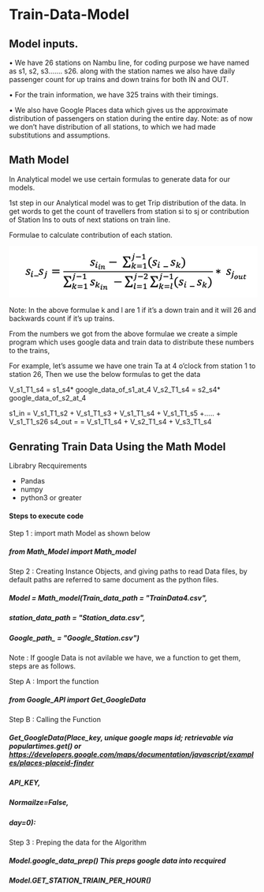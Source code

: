 # Train-Data-Model

## Model inputs. 

•	We have 26 stations on Nambu line, for coding purpose we have named as s1, s2, s3……. s26. along with the station names we also have daily passenger count for up trains and down trains for both IN and OUT. 

•	For the train information, we have 325 trains with their timings. 

•	We also have Google Places data which gives us the approximate distribution of passengers on station during the entire day. Note: as of now we don’t have distribution of all stations, to which we had made substitutions and assumptions.

## Math Model

In Analytical model we use certain formulas to generate data for our models. 

1st step in our Analytical model was to get Trip distribution of the data. In get words to get the count of travellers from station si to sj or contribution of Station Ins to outs of next stations on train line. 

Formulae to calculate contribution of each station. 

![alt text](https://github.com/poojith28/Train-Data-Model/blob/main/pic.png)

Note: In the above formulae k and l are 1 if it’s a down train and it will 26 and backwards count if it’s up trains.

From the numbers we got from the above formulae we create a simple program which uses google data and train data to distribute these numbers to the trains,

For example, let’s assume we have one train Ta at 4 o’clock from station 1 to station 26, 
Then we use the below formulas to get the data 

V_s1_T1_s4 = s1_s4* google_data_of_s1_at_4
V_s2_T1_s4 = s2_s4* google_data_of_s2_at_4

s1_in = V_s1_T1_s2 + V_s1_T1_s3 + V_s1_T1_s4 + V_s1_T1_s5 +….. + V_s1_T1_s26
s4_out = = V_s1_T1_s4 + V_s2_T1_s4 + V_s3_T1_s4 

## Genrating Train Data Using the Math Model

Librabry Recquirements
  * Pandas 
  * numpy 
  * python3 or greater
  
#### Steps to execute code 

Step 1 : import math Model as shown below
  
##### from Math_Model import Math_model

Step 2 : Creating Instance Objects, and giving paths to read Data files, by default paths are referred to same document as the python files.

##### Model = Math_model(Train_data_path = "TrainData4.csv",
#####                station_data_path = "Station_data.csv",
#####                Google_path_ = "Google_Station.csv") 

Note : If google Data is not avilable we have, we a function to get them, steps are as follows.

Step A : Import the function 

##### from Google_API import Get_GoogleData

Step B : Calling the Function 

##### Get_GoogleData(Place_key,      unique google maps id; retrievable via populartimes.get() or        https://developers.google.com/maps/documentation/javascript/examples/places-placeid-finder           
#####                   API_KEY,
#####                  Normailze=False,
#####                  day=0):
 






Step 3 : Preping the data for the Algorithm

##### Model.google_data_prep()  This preps google data into recquired 
##### Model.GET_STATION_TRIAIN_PER_HOUR() 

